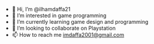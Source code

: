 - 👋 Hi, I’m @ilhamdaffa21
- 👀 I’m interested in game programming
- 🌱 I’m currently learning game design and programming
- 💞️ I’m looking to collaborate on Playstation
- 📫 How to reach me imdaffa2001@gmail.com

<!---
ilhamdaffa21/ilhamdaffa21 is a ✨ special ✨ repository because its `README.md` (this file) appears on your GitHub profile.
You can click the Preview link to take a look at your changes.
--->
